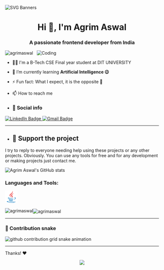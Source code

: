 ![SVG Banners](https://camo.githubusercontent.com/c8626937d147ba7805f0989930848b2065807daae2202356d7201a9246c30b51/68747470733a2f2f6d69722d73332d63646e2d63662e626568616e63652e6e65742f70726f6a6563745f6d6f64756c65732f66732f3831626234623136353638343031392e363430623630333864313333652e676966)



<h1 align="center">Hi 👋, I'm Agrim Aswal</h1>
<h3 align="center">A passionate frontend developer from India</h3>
<img align="right" alt="Coding" width="400" src="https://media.tenor.com/-UygBh3nnfEAAAAC/coding.gif">

<p align="left"> <img src="https://komarev.com/ghpvc/?username=agrimaswal&label=Profile%20views&color=0e75b6&style=flat" alt="agrimaswal" /> </p>

- 👨‍💻 I'm a B-Tech CSE Final year student at DIT UNIVERSITY
- 🌱 I’m currently learning **Artificial Intelligence 😉**
- ⚡ Fun fact: What I expect, it is the opposite 🤣


- 📫 How to reach me
- ### 🔗 Social info

<div id="badges">
    <a href="https://www.linkedin.com/in/agrim-aswal-981a30279/">
    <img src="https://img.shields.io/badge/LinkedIn-blue?style=for-the-badge&logo=linkedin&logoColor=white" alt="LinkedIn Badge"/>
    </a>
    <a href="https://mail.google.com/mail/u/0/?fs=1&tf=cm&to=agrimaswal70@gmail.com">
    <img src="https://img.shields.io/badge/Gmail-D14836?style=for-the-badge&logo=gmail&logoColor=white" alt="Gmail Badge"/>
    </a>
   
</div>

---
- ## :sparkling_heart: Support the project

I try to reply to everyone needing help using these projects or any other projects. Obviously. 
You can use any tools for free and for any development or making projects just contact me.



![Agrim Aswal's GitHub stats](https://github-readme-stats.vercel.app/api?username=agrimaswal&show_icons=true&theme=chartreuse-dark)


<h3 align="left">Languages and Tools:</h3>
<p align="left"> <a href="https://www.java.com" target="_blank" rel="noreferrer"> <img src="https://raw.githubusercontent.com/devicons/devicon/master/icons/java/java-original.svg" alt="java" width="40" height="40"/> </a> </p>

<p><img align="left" src="https://github-readme-stats.vercel.app/api/top-langs?username=agrimaswal&show_icons=true&locale=en&layout=compact&icons=true&theme=jolly" alt="agrimaswal" /></p>


<p><img align="center" src="https://github-readme-streak-stats.herokuapp.com/?user=agrimaswal&icons=true&theme=codeSTACKr" alt="agrimaswal" /></p>


---

### 🐍 Contribution snake

<picture>
  <source media="(prefers-color-scheme: dark)" srcset="https://agrimaswal.github.io/github-snake.github.io/github-contribution-grid-snake-dark.svg">
  <source media="(prefers-color-scheme: light)" srcset="https://agrimaswal.github.io/github-snake.github.io/github-contribution-grid-snake.svg">
  <img alt="github contribution grid snake animation" src="https://agrimaswal.github.io/github-snake.github.io/github-contribution-grid-snake.svg">
</picture>

---

Thanks! :heart:
<div id="header" align="center">
  <img src=https://media.giphy.com/media/du3J3cXyzhj75IOgvA/giphy.gif width="200"/>
</div>
